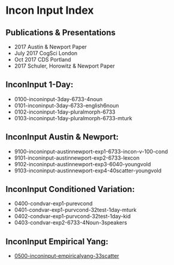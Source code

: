 # Incon Input Index

## Publications & Presentations

- 2017 Austin & Newport Paper
- July 2017 CogSci London
- Oct 2017 CDS Portland
- 2017 Schuler, Horowitz & Newport Paper

## InconInput 1-Day:
- 0100-inconinput-3day-6733-4noun
- 0101-inconinput-3day-6733-english6noun
- 0102-inconinput-1day-pluralmorph-6733
- 0103-inconinput-1day-pluralmorph-6733-mturk

## InconInput Austin & Newport:
- 9100-inconinput-austinnewport-exp1-6733-incon-v-100-cond
- 9101-inconinput-austinnewport-exp2-6733-lexcon
- 9102-inconinput-austinnewport-exp3-6040-youngvold
- 9103-inconinput-austinnewport-exp4-40scatter-youngvold

## InconInput Conditioned Variation:
- 0400-condvar-exp1-purevcond
- 0401-condvar-exp1-purvcond-32test-1day-mturk
- 0402-condvar-exp1-purvcond-32test-1day-kid
- 0403-condvar-exp2-6733-4Noun-3speakers

## InconInput Empirical Yang:
- [0500-inconinput-empiricalyang-33scatter][1]

[1]:	1c45cccb-4d6b-4def-99e3-acea11543ccd/0500-inconinput-empiricalyang-33scatter-summary.html